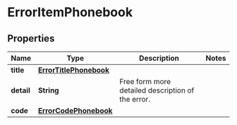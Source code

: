 
# ErrorItemPhonebook

## Properties
Name | Type | Description | Notes
------------ | ------------- | ------------- | -------------
**title** | [**ErrorTitlePhonebook**](ErrorTitlePhonebook.md) |  | 
**detail** | **String** | Free form more detailed description of the error. | 
**code** | [**ErrorCodePhonebook**](ErrorCodePhonebook.md) |  | 



